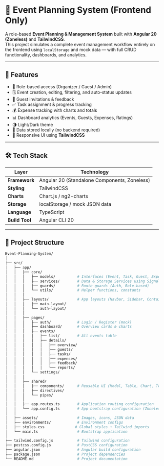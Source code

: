 # 🎯 Event Planning System (Frontend Only)

A role-based **Event Planning & Management System** built with **Angular 20 (Zoneless)** and **TailwindCSS**.  
This project simulates a complete event management workflow entirely on the frontend using `localStorage` and mock data — with full CRUD functionality, dashboards, and analytics.

---

## 🚀 Features

- 🔐 Role-based access (Organizer / Guest / Admin)
- 🗓️ Event creation, editing, filtering, and auto-status updates
- 👥 Guest invitations & feedback
- ✅ Task assignment & progress tracking
- 💰 Expense tracking with charts and totals
- 📊 Dashboard analytics (Events, Guests, Expenses, Ratings)
- 🌗 Light/Dark theme
- 💾 Data stored locally (no backend required)
- 🧱 Responsive UI using **TailwindCSS**

---

## 🛠️ Tech Stack

| Layer | Technology |
|-------|-------------|
| **Framework** | Angular 20 (Standalone Components, Zoneless) |
| **Styling** | TailwindCSS |
| **Charts** | Chart.js / ng2-charts |
| **Storage** | localStorage / mock JSON data |
| **Language** | TypeScript |
| **Build Tool** | Angular CLI 20 |

---

## 📁 Project Structure

```bash
Event-Planning-System/
│
├── src/
│   ├── app/
│   │   ├── core/
│   │   │   ├── models/          # Interfaces (Event, Task, Guest, Expense, Feedback)
│   │   │   ├── services/        # Data & Storage Services using Signals
│   │   │   ├── guards/          # Route guards (Auth, Role-based)
│   │   │   └── utils/           # Helper functions, constants
│   │   │
│   │   ├── layouts/             # App layouts (Navbar, Sidebar, Container)
│   │   │   ├── main-layout/
│   │   │   └── auth-layout/
│   │   │
│   │   ├── pages/
│   │   │   ├── auth/            # Login / Register (mock)
│   │   │   ├── dashboard/       # Overview cards & charts
│   │   │   ├── events/
│   │   │   │   ├── list/        # All events table
│   │   │   │   ├── details/
│   │   │   │   │   ├── overview/
│   │   │   │   │   ├── guests/
│   │   │   │   │   ├── tasks/
│   │   │   │   │   ├── expenses/
│   │   │   │   │   ├── feedback/
│   │   │   │   │   └── reports/
│   │   │   └── settings/
│   │   │
│   │   ├── shared/
│   │   │   ├── components/      # Reusable UI (Modal, Table, Chart, Toast, ProgressBar)
│   │   │   ├── directives/
│   │   │   └── pipes/
│   │   │
│   │   ├── app.routes.ts        # Application routing configuration
│   │   └── app.config.ts        # App bootstrap configuration (Zoneless)
│   │
│   ├── assets/                  # Images, icons, JSON data
│   ├── environments/            # Environment configs
│   ├── styles.css              # Global styles + Tailwind imports
│   └── main.ts                  # Bootstrap application
│
├── tailwind.config.js           # Tailwind configuration
├── postcss.config.js            # PostCSS configuration
├── angular.json                 # Angular build configuration
├── package.json                 # Project dependencies
└── README.md                    # Project documentation

